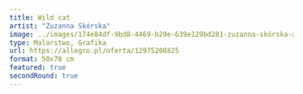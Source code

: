 ```yaml
---
title: Wild cat
artist: "Zuzanna Skórska"
image: ../images/174e84df-9bd8-4469-b29e-639e129bd281-zuzanna-skórska-alicja-kucharska.jpeg
type: Malarstwo, Grafika
url: https://allegro.pl/oferta/12975208825
format: 50x70 cm
featured: true
secondRound: true
---
```


